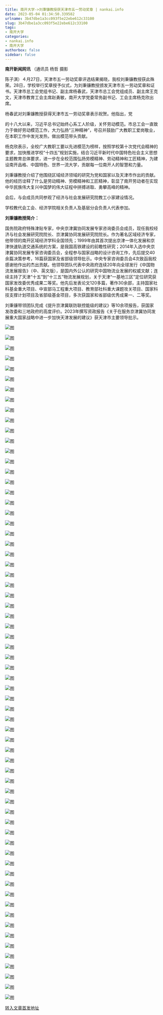 ```yaml
---
title: 南开大学->刘秉镰教授获天津市五一劳动奖章 | nankai.info
date: 2023-05-04 01:34:50.339582
urlname: 3b47dbe1a3cc093f5e22ebe612c33100
slug: 3b47dbe1a3cc093f5e22ebe612c33100
tags: 
- 南开大学
categories:
- nankai.info
- 南开大学
authorbox: false
sidebar: false
---
```

**南开新闻网讯** （通讯员 杨哲 摄影

陈子淇）４月27日，天津市五一劳动奖章评选结果揭晓，我校刘秉镰教授获此殊荣。28日，学校举行奖章授予仪式，为刘秉镰教授颁发天津市五一劳动奖章和证书。天津市总工会党组书记、副主席杨春武，天津市总工会党组成员、副主席王克文，天津市教育工会主席赵勇敏，南开大学党委常务副书记、工会主席杨克欣出席。

杨春武对刘秉镰教授获得天津市五一劳动奖章表示祝贺。他指出，党
<!--more-->
的十八大以来，习近平总书记始终心系工人阶级，关怀劳动模范。市总工会一直致力于做好劳动模范工作，大力弘扬“三种精神”，号召并鼓励广大教职工爱岗敬业，在本职工作中发光发热，做出模范带头贡献。

杨克欣表示，全校广大教职工要以先进模范为榜样，按照学校第十次党代会精神的要求，加快推进学校“十四五”规划实施，结合习近平新时代中国特色社会主义思想主题教育总体要求，进一步在全校范围弘扬劳模精神、劳动精神和工匠精神，为建设南开品格、中国特色、世界一流大学，贡献每一位南开人的智慧和力量。

刘秉镰教授介绍了他围绕区域经济领域的研究为党和国家以及天津市作出的贡献。他的经历诠释了什么是劳动精神、劳模精神和工匠精神，彰显了南开劳动者在实现中华民族伟大复兴中国梦的伟大征程中拼搏进取、勇攀高峰的精神。

会后，与会成员共同参观了经济与社会发展研究院教工小家建设情况。

学校教代会工会、经济学院相关负责人及基层分会负责人代表参加。

**刘秉镰教授简介：**

国务院政府特殊津贴专家，中央京津冀协同发展专家咨询委员会成员，现任我校经济与社会发展研究院院长、京津冀协同发展研究院院长。作为著名区域经济专家，他带领的南开区域经济学科全国领先；1999年由其首次提出京津一体化发展和京津快速轨道交通系统的方案，是我国高铁建设的前瞻性研究；2014年入选中央京津冀协同发展专家咨询委员会，全程参与国家战略的设计咨询工作，先后提交40余篇决策参考，16篇获国家及省部级领导批示。中央专家咨询委员会4次致函我校感谢他作出的杰出贡献。他领导团队代表中央政府连续20年向全球发行《中国物流发展报告》（中、英文版），是国内外公认的研究中国物流业发展的权威文献；连续主持了天津“十五”到“十三五”物流发展规划，关于天津“一基地三区”定位研究获国家发改委优秀成果二等奖。他先后发表论文120多篇，著作30余部，主持国家社科基金重大项目、中宣部马工程重大项目、教育部社科重大课题攻关项目、国家科技支撑计划项目及省部级基金项目，多次获国家和省部级优秀成果一、二等奖。

刘秉镰带领团队完成《提升京津冀联防联控能级的建议》等10余项报告，获国家发改委和三地政府的高度评价。2023年撰写资政报告《关于在服务京津冀协同发展重大国家战略中进一步加快天津发展的建议》获天津市主要领导批示。

![图](https://news.nankai.edu.cn/ywsd/system/2023/04/29/g)

![图](https://news.nankai.edu.cn/ywsd/system/2023/04/29/n)

![图](https://news.nankai.edu.cn/ywsd/system/2023/04/29/p)

![图](https://news.nankai.edu.cn/ywsd/system/2023/04/29/)

![图](https://news.nankai.edu.cn/ywsd/system/2023/04/29/a)

![图](https://news.nankai.edu.cn/ywsd/system/2023/04/29/7)

![图](https://news.nankai.edu.cn/ywsd/system/2023/04/29/8)

![图](https://news.nankai.edu.cn/ywsd/system/2023/04/29/8)

![图](https://news.nankai.edu.cn/ywsd/system/2023/04/29/f)

![图](https://news.nankai.edu.cn/ywsd/system/2023/04/29/4)

![图](https://news.nankai.edu.cn/ywsd/system/2023/04/29/b)

![图](https://news.nankai.edu.cn/ywsd/system/2023/04/29/b)

![图](https://news.nankai.edu.cn/ywsd/system/2023/04/29/_)

![图](https://news.nankai.edu.cn/ywsd/system/2023/04/29/3)

![图](https://news.nankai.edu.cn/ywsd/system/2023/04/29/4)

![图](https://news.nankai.edu.cn/ywsd/system/2023/04/29/1)

![图](https://news.nankai.edu.cn/ywsd/system/2023/04/29/2)

![图](https://news.nankai.edu.cn/ywsd/system/2023/04/29/5)

![图](https://news.nankai.edu.cn/ywsd/system/2023/04/29/0)

![图](https://news.nankai.edu.cn/ywsd/system/2023/04/29/0)

![图](https://news.nankai.edu.cn/ywsd/system/2023/04/29/0)

![图](https://news.nankai.edu.cn/ywsd/system/2023/04/29/3)

![图](https://news.nankai.edu.cn/ywsd/system/2023/04/29/0)

![图](https://news.nankai.edu.cn/ywsd/system/2023/04/29/0)

![图](https://news.nankai.edu.cn/)

![图](https://news.nankai.edu.cn/ywsd/system/2023/04/29/1)

![图](https://news.nankai.edu.cn/ywsd/system/2023/04/29/2)

![图](https://news.nankai.edu.cn/ywsd/system/2023/04/29/5)

![图](https://news.nankai.edu.cn/)

![图](https://news.nankai.edu.cn/ywsd/system/2023/04/29/0)

![图](https://news.nankai.edu.cn/ywsd/system/2023/04/29/0)

![图](https://news.nankai.edu.cn/ywsd/system/2023/04/29/0)

![图](https://news.nankai.edu.cn/)

![图](https://news.nankai.edu.cn/ywsd/system/2023/04/29/3)

![图](https://news.nankai.edu.cn/ywsd/system/2023/04/29/0)

![图](https://news.nankai.edu.cn/ywsd/system/2023/04/29/0)

![图](https://news.nankai.edu.cn/)

![图](https://news.nankai.edu.cn/ywsd/system/2023/04/29/c)

![图](https://news.nankai.edu.cn/ywsd/system/2023/04/29/i)

![图](https://news.nankai.edu.cn/ywsd/system/2023/04/29/p)

![图](https://news.nankai.edu.cn/)

![图](https://news.nankai.edu.cn/ywsd/system/2023/04/29/n)

![图](https://news.nankai.edu.cn/ywsd/system/2023/04/29/c)

![图](https://news.nankai.edu.cn/ywsd/system/2023/04/29/)

![图](https://news.nankai.edu.cn/ywsd/system/2023/04/29/u)

![图](https://news.nankai.edu.cn/ywsd/system/2023/04/29/d)

![图](https://news.nankai.edu.cn/ywsd/system/2023/04/29/e)

![图](https://news.nankai.edu.cn/ywsd/system/2023/04/29/)

![图](https://news.nankai.edu.cn/ywsd/system/2023/04/29/i)

![图](https://news.nankai.edu.cn/ywsd/system/2023/04/29/a)

![图](https://news.nankai.edu.cn/ywsd/system/2023/04/29/k)

![图](https://news.nankai.edu.cn/ywsd/system/2023/04/29/n)

![图](https://news.nankai.edu.cn/ywsd/system/2023/04/29/a)

![图](https://news.nankai.edu.cn/ywsd/system/2023/04/29/n)

![图](https://news.nankai.edu.cn/ywsd/system/2023/04/29/)

![图](https://news.nankai.edu.cn/ywsd/system/2023/04/29/s)

![图](https://news.nankai.edu.cn/ywsd/system/2023/04/29/w)

![图](https://news.nankai.edu.cn/ywsd/system/2023/04/29/e)

![图](https://news.nankai.edu.cn/ywsd/system/2023/04/29/n)

![图](https://news.nankai.edu.cn/)

![图](https://news.nankai.edu.cn/)

![图](https://news.nankai.edu.cn/ywsd/system/2023/04/29/:)

![图](https://news.nankai.edu.cn/ywsd/system/2023/04/29/p)

![图](https://news.nankai.edu.cn/ywsd/system/2023/04/29/t)

![图](https://news.nankai.edu.cn/ywsd/system/2023/04/29/t)

![图](https://news.nankai.edu.cn/ywsd/system/2023/04/29/h)

[转入文章首发地址](https://news.nankai.edu.cn/ywsd/system/2023/04/29/030055832.shtml)